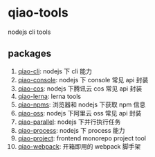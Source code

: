 # qiao-tools

nodejs cli tools

## packages

1. [qiao-cli](./packages/qiao-cli/README.md): nodejs 下 cli 能力
2. [qiao-console](./packages/qiao-console/README.md): nodejs 下 console 常见 api 封装
3. [qiao-cos](./packages/qiao-cos/README.md): nodejs 下腾讯云 cos 常见 api 封装
4. [qiao-lerna](./packages/qiao-lerna/README.md): lerna tools
5. [qiao-npms](./packages/qiao-npms/README.md): 浏览器和 nodejs 下获取 npm 信息
6. [qiao-oss](./packages/qiao-oss/README.md): nodejs 下阿里云 oss 常见 api 封装
7. [qiao-parallel](./packages/qiao-parallel/README.md): nodejs 下并行执行任务
8. [qiao-process](./packages/qiao-process/README.md): nodejs 下 process 能力
9. [qiao-project](./packages/qiao-project/README.md): frontend monorepo project tool
10. [qiao-webpack](./packages/qiao-webpack/README.md): 开箱即用的 webpack 脚手架
